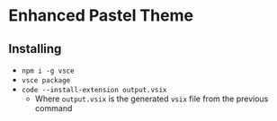 # Enhanced Pastel Theme

## Installing

- `npm i -g vsce`
- `vsce package`
- `code --install-extension output.vsix`
  - Where `output.vsix` is the generated `vsix` file from the previous command
